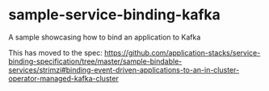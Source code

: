 # sample-service-binding-kafka
A sample showcasing how to bind an application to Kafka

This has moved to the spec: https://github.com/application-stacks/service-binding-specification/tree/master/sample-bindable-services/strimzi#binding-event-driven-applications-to-an-in-cluster-operator-managed-kafka-cluster
